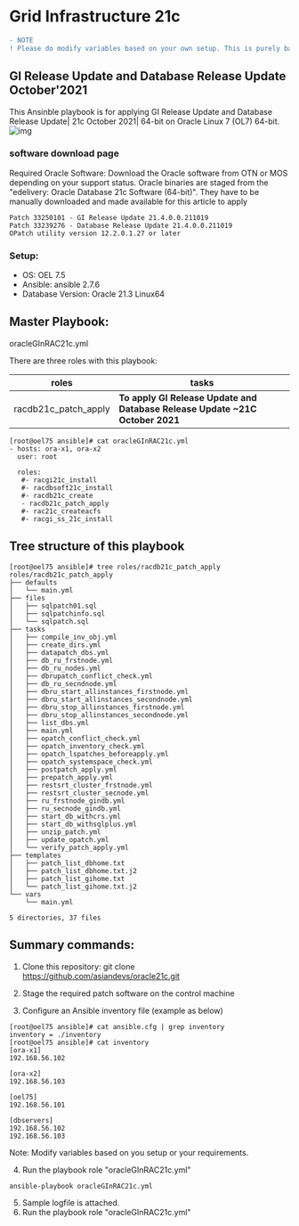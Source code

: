 # Grid Infrastructure 21c 

```diff
- NOTE
! Please do modify variables based on your own setup. This is purely based on my own lab setup. You can ask me any questions in relate to these playbooks - if you fork and modify to merge - let me know.
```
## GI Release Update and Database Release Update October'2021

This Ansinble playbook is for applying GI Release Update and Database Release Update| 21c October 2021| 64-bit on Oracle Linux 7 (OL7) 64-bit.
![img](https://miro.medium.com/max/1400/1*Dn-ENgHGeaJk8kpJXE_Sdw.png)

### software download page
Required Oracle Software: Download the Oracle software from OTN or MOS depending on your support status. Oracle binaries are staged from the "edelivery: Oracle Database 21c Software (64-bit)". They have to be manually downloaded and made available for this article to apply 
```
Patch 33250101 - GI Release Update 21.4.0.0.211019
Patch 33239276 - Database Release Update 21.4.0.0.211019
OPatch utility version 12.2.0.1.27 or later

```

### Setup:
 * OS: OEL 7.5 
 * Ansible: ansible 2.7.6
 * Database Version: Oracle 21.3 Linux64

## Master Playbook:
oracleGInRAC21c.yml

There are three roles with this playbook: 

roles                  | tasks
---------------------- | ---------------------------------
racdb21c_patch_apply |  **To apply GI Release Update and Database Release Update ~21C October 2021**

```
[root@oel75 ansible]# cat oracleGInRAC21c.yml
- hosts: ora-x1, ora-x2
  user: root

  roles:
   #- racgi21c_install
   #- racdbsoft21c_install
   #- racdb21c_create
   - racdb21c_patch_apply
   #- rac21c_createacfs
   #- racgi_ss_21c_install

```
## Tree structure of this playbook
```
[root@oel75 ansible]# tree roles/racdb21c_patch_apply
roles/racdb21c_patch_apply
├── defaults
│   └── main.yml
├── files
│   ├── sqlpatch01.sql
│   ├── sqlpatchinfo.sql
│   └── sqlpatch.sql
├── tasks
│   ├── compile_inv_obj.yml
│   ├── create_dirs.yml
│   ├── datapatch_dbs.yml
│   ├── db_ru_frstnode.yml
│   ├── db_ru_nodes.yml
│   ├── dbrupatch_conflict_check.yml
│   ├── db_ru_secndnode.yml
│   ├── dbru_start_allinstances_firstnode.yml
│   ├── dbru_start_allinstances_secondnode.yml
│   ├── dbru_stop_allinstances_firstnode.yml
│   ├── dbru_stop_allinstances_secondnode.yml
│   ├── list_dbs.yml
│   ├── main.yml
│   ├── opatch_conflict_check.yml
│   ├── opatch_inventory_check.yml
│   ├── opatch_lspatches_beforeapply.yml
│   ├── opatch_systemspace_check.yml
│   ├── postpatch_apply.yml
│   ├── prepatch_apply.yml
│   ├── restsrt_cluster_frstnode.yml
│   ├── restsrt_cluster_secnode.yml
│   ├── ru_frstnode_gindb.yml
│   ├── ru_secnode_gindb.yml
│   ├── start_db_withcrs.yml
│   ├── start_db_withsqlplus.yml
│   ├── unzip_patch.yml
│   ├── update_opatch.yml
│   └── verify_patch_apply.yml
├── templates
│   ├── patch_list_dbhome.txt
│   ├── patch_list_dbhome.txt.j2
│   ├── patch_list_gihome.txt
│   └── patch_list_gihome.txt.j2
└── vars
    └── main.yml

5 directories, 37 files

```

## Summary commands: 

1. Clone this repository:
    git clone https://github.com/asiandevs/oracle21c.git
    
2. Stage the required patch software on the control machine

3. Configure an Ansible inventory file (example as below) 
```
[root@oel75 ansible]# cat ansible.cfg | grep inventory
inventory = ./inventory
[root@oel75 ansible]# cat inventory
[ora-x1]
192.168.56.102

[ora-x2]
192.168.56.103

[oel75]
192.168.56.101

[dbservers]
192.168.56.102
192.168.56.103
```
Note: Modify variables based on you setup or your requirements. 

4. Run the playbook role "oracleGInRAC21c.yml"
```
ansible-playbook oracleGInRAC21c.yml

```
5. Sample logfile is attached.
4. Run the playbook role "oracleGInRAC21c.yml"
